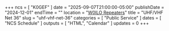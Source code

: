 +++
ncs = [ "K0GEF" ]
date = "2025-09-07T21:00:00-05:00"
publishDate = "2024-12-01"
endTime = ""
location = "[W0ILO Repeaters](/radios/)"
title = "UHF/VHF Net 36"
slug = "uhf-vhf-net-36"
categories = [ "Public Service" ]
dates = [ "NCS Schedule" ]
outputs = [ "HTML", "Calendar" ]
updates = 0
+++
